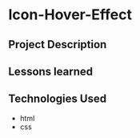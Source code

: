 # Icon-Hover-Effect

## Project Description

## Lessons learned

## Technologies Used

- html
- css
